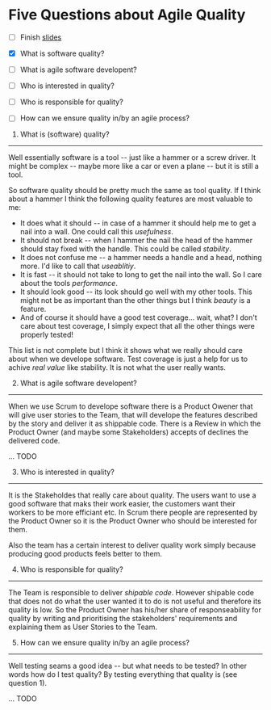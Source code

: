 Five Questions about Agile Quality
==================================

- [ ] Finish [slides](five-questions-about-agile-quality.svg)
- [x] What is software quality?
- [ ] What is agile software developent?
- [ ] Who is interested in quality?
- [ ] Who is responsible for quality?
- [ ] How can we ensure quality in/by an agile process?


1. What is (software) quality?
------------------------------
Well essentially software is a tool -- just like a hammer or a screw driver. It might be complex -- maybe more like a car or even a plane -- but it is still a tool.

So software quality should be pretty much the same as tool quality. If I think about a hammer I think the following quality features are most valuable to me:
- It does what it should -- in case of a hammer it should help me to get a nail into a wall. One could call this _usefulness_.
- It should not break -- when I hammer the nail the head of the hammer should stay fixed with the handle. This could be called _stability_.
- It does not confuse me -- a hammer needs a handle and a head, nothing more. I'd like to call that _useablitiy_.
- It is fast -- it should not take to long to get the nail into the wall. So I care about the tools _performance_.
- It should look good -- its look should go well with my other tools. This might not be as important than the other things but I think _beauty_ is a feature.
- And of course it should have a good test coverage... wait, what? I don't care about test coverage, I simply expect that all the other things were properly tested!

This list is not complete but I think it shows what we really should care about when we develope software. Test coverage is just a help for us to achive _real value_ like stability. It is not what the user really wants.

2. What is agile software developent?
-------------------------------------
When we use Scrum to develope software there is a Product Owener that will give user stories to the Team, that will develope the features described by the story and deliver it as shippable code. There is a Review in which the Product Owner (and maybe some Stakeholders) accepts of declines the delivered code.

... TODO

3. Who is interested in quality?
--------------------------------
It is the Stakeholdes that really care about quality. The users want to use a good software that maks their work easier, the customers want their workers to be more efficiant etc. In Scrum there people are represented by the Product Owner so it is the Product Owner who should be interested for them.

Also the team has a certain interest to deliver quality work simply because producing good products feels better to them.

4. Who is responsible for quality?
----------------------------------
The Team is responsible to deliver _shipable code_. However shipable code that does not do what the user wanted it to do is not useful and therefore its quality is low. So the Product Owner has his/her share of responseability for quality by writing and prioritising the stakeholders' requirements and explaining them as User Stories to the Team.

5. How can we ensure quality in/by an agile process?
----------------------------------------------------
Well testing seams a good idea -- but what needs to be tested? In other words how do I test quality? By testing everything that quality is (see question 1).

... TODO
